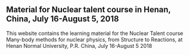 ## Material for Nuclear talent course in Henan, China, July 16-August 5, 2018

This website contains the learning material for the Nuclear Talent course 
Many-body methods for nuclear physics, from Structure to Reactions, at Henan Normal University, P.R. China, July 16-August 5 2018







